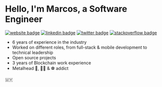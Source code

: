 
# Hello, I'm Marcos, a Software Engineer

[![website badge](https://img.shields.io/badge/website-marcosmartinez.io-black?style=flat-square)](https://marcosmartinez.io)
[![linkedin badge](https://img.shields.io/badge/linkedin-blue?style=flat-square&logo=linkedin)](https://www.linkedin.com/in/marcos-martínez/)
[![twitter badge](https://img.shields.io/badge/twitter-mimc__blue?style=flat-square&logo=twitter)](https://twitter.com/mimc__)
[![stackoverflow badge](https://img.shields.io/badge/stackoverflow-red?style=flat-square&logo=stackoverflow)](https://es.stackoverflow.com/users/4163/marcos-martínez)



- 6 years of experience in the industry
- Worked on different roles, from full-stack & mobile development to technical leadership 
- Open source projects
- 3 years of Blockchain work experience
- Metalhead 🤘, 🚴‍♂️ & ⚽ addict 


:uruguay: 
